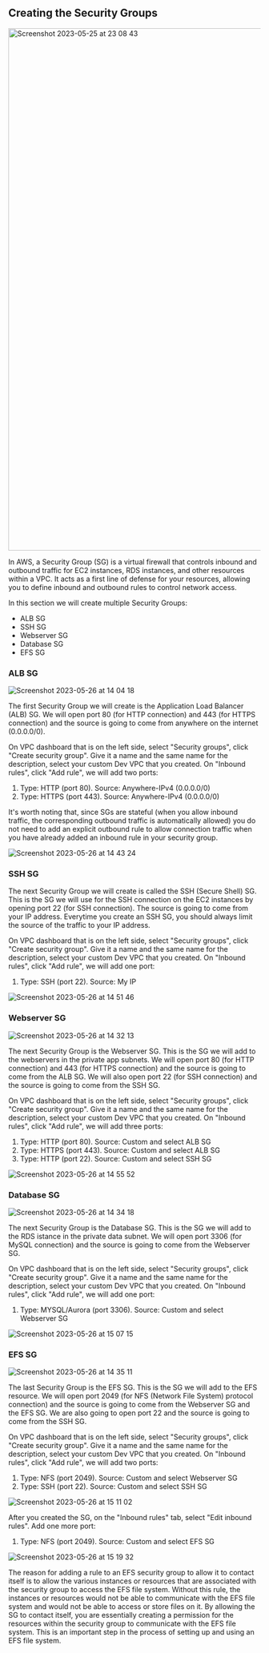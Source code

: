 ## Creating the Security Groups

<img width="1044" alt="Screenshot 2023-05-25 at 23 08 43" src="https://github.com/leorickli/wordpress-aws/assets/106999054/be107717-0b37-4f0f-8699-5613ca8ff3e3">

In AWS, a Security Group (SG) is a virtual firewall that controls inbound and outbound traffic for EC2 instances, RDS instances, and other resources within a VPC. It acts as a first line of defense for your resources, allowing you to define inbound and outbound rules to control network access.

In this section we will create multiple Security Groups:

- ALB SG
- SSH SG
- Webserver SG
- Database SG
- EFS SG

### ALB SG

![Screenshot 2023-05-26 at 14 04 18](https://github.com/leorickli/wordpress-aws/assets/106999054/d5c35f11-145a-409a-b7fd-fcfc0537b81a)

The first Security Group we will create is the Application Load Balancer (ALB) SG. We will open port 80 (for HTTP connection) and 443 (for HTTPS connection) and the source is going to come from anywhere on the internet (0.0.0.0/0).

On VPC dashboard that is on the left side, select "Security groups", click "Create security group". Give it a name and the same name for the description, select your custom Dev VPC that you created. On "Inbound rules", click "Add rule", we will add two ports:

1. Type: HTTP (port 80). Source: Anywhere-IPv4 (0.0.0.0/0)
2. Type: HTTPS (port 443). Source: Anywhere-IPv4 (0.0.0.0/0)

It's worth noting that, since SGs are stateful (when you allow inbound traffic, the corresponding outbound traffic is automatically allowed) you do not need to add an explicit outbound rule to allow connection traffic when you have already added an inbound rule in your security group.

![Screenshot 2023-05-26 at 14 43 24](https://github.com/leorickli/wordpress-aws/assets/106999054/195c45ab-bc10-4f51-92ae-6f32a01d9f02)

### SSH SG

The next Security Group we will create is called the SSH (Secure Shell) SG. This is the SG we will use for the SSH connection on the EC2 instances by opening port 22 (for SSH connection). The source is going to come from your IP address. Everytime you create an SSH SG, you should always limit the source of the traffic to your IP address.

On VPC dashboard that is on the left side, select "Security groups", click "Create security group". Give it a name and the same name for the description, select your custom Dev VPC that you created. On "Inbound rules", click "Add rule", we will add one port:

1. Type: SSH (port 22). Source: My IP

![Screenshot 2023-05-26 at 14 51 46](https://github.com/leorickli/wordpress-aws/assets/106999054/ee5b6401-ef8e-4d0a-82ab-d2256b194105)

### Webserver SG

![Screenshot 2023-05-26 at 14 32 13](https://github.com/leorickli/wordpress-aws/assets/106999054/4e4e6ea0-3fe6-42c9-9316-349d37ed2a28)

The next Security Group is the Webserver SG. This is the SG we will add to the webservers in the private app subnets. We will open port 80 (for HTTP connection) and 443 (for HTTPS connection) and the source is going to come from the ALB SG. We will also open port 22 (for SSH connection) and the source is going to come from the SSH SG.

On VPC dashboard that is on the left side, select "Security groups", click "Create security group". Give it a name and the same name for the description, select your custom Dev VPC that you created. On "Inbound rules", click "Add rule", we will add three ports:

1. Type: HTTP (port 80). Source: Custom and select ALB SG
2. Type: HTTPS (port 443). Source: Custom and select ALB SG
3. Type: HTTP (port 22). Source: Custom and select SSH SG

![Screenshot 2023-05-26 at 14 55 52](https://github.com/leorickli/wordpress-aws/assets/106999054/d34f95e3-82fe-4756-b870-9ef787ce9dbd)

### Database SG

![Screenshot 2023-05-26 at 14 34 18](https://github.com/leorickli/wordpress-aws/assets/106999054/76f74ce6-4e8e-4bcb-9f7f-6b4a7ff7f168)

The next Security Group is the Database SG. This is the SG we will add to the RDS istance in the private data subnet. We will open port 3306 (for MySQL connection) and the source is going to come from the Webserver SG.

On VPC dashboard that is on the left side, select "Security groups", click "Create security group". Give it a name and the same name for the description, select your custom Dev VPC that you created. On "Inbound rules", click "Add rule", we will add one port:

1. Type: MYSQL/Aurora (port 3306). Source: Custom and select Webserver SG

![Screenshot 2023-05-26 at 15 07 15](https://github.com/leorickli/wordpress-aws/assets/106999054/73ef3e53-5031-48cc-aec5-9bdc58168462)

### EFS SG

![Screenshot 2023-05-26 at 14 35 11](https://github.com/leorickli/wordpress-aws/assets/106999054/b38d1ca9-d565-4fa2-8520-33619430c080)

The last Security Group is the EFS SG. This is the SG we will add to the EFS resource. We will open port 2049 (for NFS (Network File System) protocol connection) and the source is going to come from the Webserver SG and the EFS SG. We are also going to open port 22 and the source is going to come from the SSH SG.

On VPC dashboard that is on the left side, select "Security groups", click "Create security group". Give it a name and the same name for the description, select your custom Dev VPC that you created. On "Inbound rules", click "Add rule", we will add two ports:

1. Type: NFS (port 2049). Source: Custom and select Webserver SG
2. Type: SSH (port 22). Source: Custom and select SSH SG

![Screenshot 2023-05-26 at 15 11 02](https://github.com/leorickli/wordpress-aws/assets/106999054/30680c47-5e93-4545-8996-25c58e5f55b6)

After you created the SG, on the "Inbound rules" tab, select "Edit inbound rules". Add one more port:

1. Type: NFS (port 2049). Source: Custom and select EFS SG

![Screenshot 2023-05-26 at 15 19 32](https://github.com/leorickli/wordpress-aws/assets/106999054/a28bb819-a8c0-4e31-9775-f662446e0ced)

The reason for adding a rule to an EFS security group to allow it to contact itself is to allow the various instances or resources that are associated with the security group to access the EFS file system. Without this rule, the instances or resources would not be able to communicate with the EFS file system and would not be able to access or store files on it. By allowing the SG to contact itself, you are essentially creating a permission for the resources within the security group to communicate with the EFS file system. This is an important step in the process of setting up and using an EFS file system.
